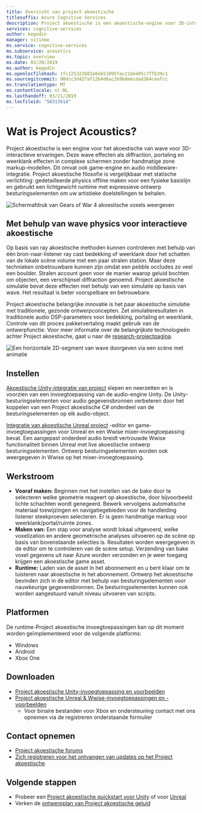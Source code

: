 ```yaml
---
title: Overzicht van project akoestische
titlesuffix: Azure Cognitive Services
description: Project akoestische is een akoestische-engine voor 3D-interactieve ervaringen, integratie van sparen wave physics simulatie met interactieve ontwerp besturingselementen.
services: cognitive-services
author: kegodin
manager: nitinme
ms.service: cognitive-services
ms.subservice: acoustics
ms.topic: overview
ms.date: 03/20/2019
ms.author: kegodin
ms.openlocfilehash: 1fc125322b83a0eb51095fac21dee05c7ffb39c1
ms.sourcegitcommit: 90dcc3d427af1264d6ac2b9bde6cdad364ceefcc
ms.translationtype: MT
ms.contentlocale: nl-NL
ms.lasthandoff: 03/21/2019
ms.locfileid: "58313614"
---
```

# <a name="what-is-project-acoustics"></a>Wat is Project Acoustics?
Project akoestische is een engine voor het akoestische van wave voor 3D-interactieve ervaringen. Deze wave effecten als diffraction, portaling en weerklank effecten in complexe schermen zonder handmatige zone markup-modellen. Dit omvat ook game-engine en audio middleware-integratie. Project akoestische filosofie is vergelijkbaar met statische verlichting: gedetailleerde physics offline maken voor een fysieke basislijn en gebruikt een lichtgewicht runtime met expressieve ontwerp besturingselementen om uw artistieke doelstellingen te behalen.

![Schermafdruk van Gears of War 4 akoestische voxels weergeven](media/gears-with-voxels.jpg)

## <a name="using-wave-physics-for-interactive-acoustics"></a>Met behulp van wave physics voor interactieve akoestische
Op basis van ray akoestische methoden kunnen controleren met behulp van één bron-naar-listener ray cast bedekking of weerklank door het schatten van de lokale scène volume met een paar stralen station. Maar deze technieken onbetrouwbare kunnen zijn omdat een pebble occludes zo veel een boulder. Stralen account geen voor de manier waarop geluid bochten om objecten, een verschijnsel diffraction genoemd. Project akoestische simulatie bevat deze effecten met behulp van een simulatie op basis van wave. Het resultaat is beter voorspelbare en betrouwbare.

Project akoestische belangrijke innovatie is het paar akoestische simulatie met traditionele, gezonde ontwerpconcepten. Zet simulatieresultaten in traditionele audio DSP-parameters voor bedekking, portaling en weerklank. Controle van dit proces pakketvertaling maakt gebruik van de ontwerpfunctie. Voor meer informatie over de belangrijkste technologieën achter Project akoestische, gaat u naar de [research-projectpagina](https://www.microsoft.com/en-us/research/project/project-triton/).

![Een horizontale 2D-segment van wave doorgeven via een scène met animatie](media/wave-simulation.gif)

## <a name="setup"></a>Instellen
[Akoestische Unity-integratie van project](unity-integration.md) slepen en neerzetten en is voorzien van een invoegtoepassing van de audio-engine Unity. De Unity-besturingselementen voor audio gegevensbronnen verbeteren door het koppelen van een Project akoestische C# onderdeel van de besturingselementen op elk audio-object.

[Integratie van akoestische Unreal project](unreal-integration.md) -editor en game-invoegtoepassingen voor Unreal en een Wwise mixer-invoegtoepassing bevat. Een aangepast onderdeel audio breidt vertrouwde Wwise functionaliteit binnen Unreal met live akoestische ontwerp besturingselementen. Ontwerp besturingselementen worden ook weergegeven in Wwise op het mixer-invoegtoepassing.

## <a name="workflow"></a>Werkstroom
* **Vooraf maken:** Beginnen met het instellen van de bake door te selecteren welke geometrie reageert op akoestische, door bijvoorbeeld lichte schachten wordt genegeerd. Bewerk vervolgens automatische materiaal toewijzingen en navigatiegebieden voor de handleiding listener steekproeven selecteren. Er is geen handmatige markup voor weerklank/portal/ruimte zones.
* **Maken van:** Een stap voor analyse wordt lokaal uitgevoerd, welke voxelization en andere geometrische analyses uitvoeren op de scène op basis van bovenstaande selecties is. Resultaten worden weergegeven in de editor om te controleren van de scène setup. Verzending van bake voxel gegevens uit naar Azure worden verzonden en je weer toegang krijgen een akoestische game asset.
* **Runtime:** Laden van de asset in het abonnement en u bent klaar om te luisteren naar akoestische in het abonnement. Ontwerp het akoestische bevinden zich in de editor met behulp van besturingselementen voor nauwkeurige gegevensbronnen. De besturingselementen kunnen ook worden aangestuurd vanuit niveau uitvoeren van scripts.

## <a name="platforms"></a>Platformen
De runtime-Project akoestische invoegtoepassingen kan op dit moment worden geïmplementeerd voor de volgende platforms:
* Windows
* Android
* Xbox One

## <a name="download"></a>Downloaden
* [Project akoestische Unity-invoegtoepassing en voorbeelden](https://www.microsoft.com/en-us/download/details.aspx?id=57346)
* [Project akoestische Unreal & Wwise-invoegtoepassingen en -voorbeelden](https://www.microsoft.com/download/details.aspx?id=58090)
  * Voor binaire bestanden voor Xbox en ondersteuning contact met ons opnemen via de registreren onderstaande formulier

## <a name="contact-us"></a>Contact opnemen
* [Project akoestische forums](https://social.msdn.microsoft.com/Forums/en-US/home?forum=projectacoustics)
* [Zich registreren voor het ontvangen van updates op het Project akoestische](https://forms.office.com/Pages/ResponsePage.aspx?id=v4j5cvGGr0GRqy180BHbRwMoAEhDCLJNqtVIPwQN6rpUOFRZREJRR0NIQllDOTQ1U0JMNVc4OFNFSy4u)

## <a name="next-steps"></a>Volgende stappen
* Probeer een [Project akoestische quickstart voor Unity](unity-quickstart.md) of voor [Unreal](unreal-quickstart.md)
* Verken de [ontwerpplan van Project akoestische geluid](design-process.md)

